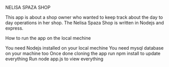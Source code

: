 NELISA SPAZA SHOP

This app is about a shop owner who wanted to keep track about the day to day operations in her shop.
The Nelisa Spaza Shop is written in Nodejs and express.

How to run the app on the local mechine

You need Nodejs installed on your local mechine
You need mysql database on your machine too
Once done cloning the app run npm install to update everything
Run node app.js to view everything
